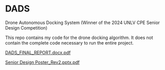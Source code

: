 # DADS
Drone Autonomous Docking System (Winner of the 2024 UNLV CPE Senior Design Competition)

This repo contains my code for the drone docking algorithm. It does not contain the complete code necessary to run the entire project.

[DADS_FINAL_REPORT.docx.pdf](https://github.com/user-attachments/files/20703153/DADS_FINAL_REPORT.docx.pdf)

[Senior Design Poster_Rev2.pptx.pdf](https://github.com/user-attachments/files/20703155/Senior.Design.Poster_Rev2.pptx.pdf)
